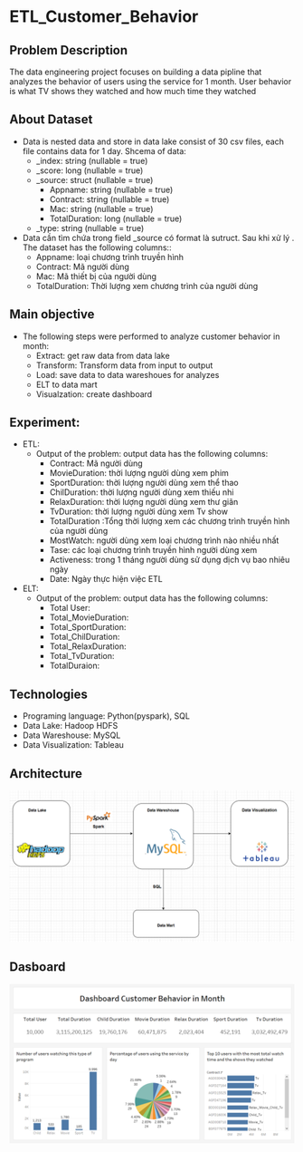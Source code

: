 # ETL_Customer_Behavior

## Problem Description
The data engineering project focuses on building a data pipline that analyzes the behavior of users using the service for 1 month. User behavior is what TV shows they watched and how much time they watched
## About Dataset
 - Data is nested data and store in  data lake consist of 30 csv files, each file contains data for 1 day. Shcema of data: 
    - _index: string (nullable = true)
    - _score: long (nullable = true)
    - _source: struct (nullable = true)
        - Appname: string (nullable = true) 
        - Contract: string (nullable = true)
        - Mac: string (nullable = true)
        - TotalDuration: long (nullable = true)
    - _type: string (nullable = true)
  - Data cần tìm chứa trong  field _source có format là sutruct. Sau khi xử lý . The dataset has the following columns::
     - Appname: loại chương trình  truyền hình 
     - Contract: Mã người dùng 
     - Mac: Mã thiết bị của người dùng
     - TotalDuration: Thời lượng xem chương trình  của người dùng
## Main objective
- The following steps were performed to analyze customer behavior in month:
  -  Extract: get raw data from data lake
  -  Transform: Transform data from input to output
  -  Load: save data to data wareshoues for analyzes
  -  ELT to data mart
  -  Visualzation: create dashboard
## Experiment:
- ETL:
  - Output of the problem: output data has the following columns:
      - Contract: Mã người dùng
      - MovieDuration: thời lượng người dùng xem phim
      - SportDuration: thời lượng người dùng xem thể thao
      - ChilDuration: thời lượng người dùng xem thiếu nhi
      - RelaxDuration: thời lượng người dùng xem thư giãn
      - TvDuration: thời lượng người dùng xem Tv show
      - TotalDuration :Tổng thời lượng xem các chương trình truyền hình của người dùng
      - MostWatch: người dùng xem loại chương trình nào nhiều nhất
      - Tase: các loại chương trình truyền hình người dùng xem
      - Activeness: trong 1 tháng người dùng sử dụng dịch vụ bao nhiêu ngày
      - Date: Ngày thực hiện việc ETL 
- ELT: 
     - Output of the problem: output data has the following columns:
        - Total User:
        - Total_MovieDuration:
        - Total_SportDuration:
        - Total_ChilDuration:
        - Total_RelaxDuration:
        - Total_TvDuration:
        - TotalDuraion: 
## Technologies  
  - Programing language: Python(pyspark), SQL
  - Data Lake: Hadoop HDFS
  - Data Wareshouse: MySQL
  - Data Visualization: Tableau
## Architecture
![Architecture](image/Architecture.png)
## Dasboard
![Dashboard](image/Dashboard.png)
